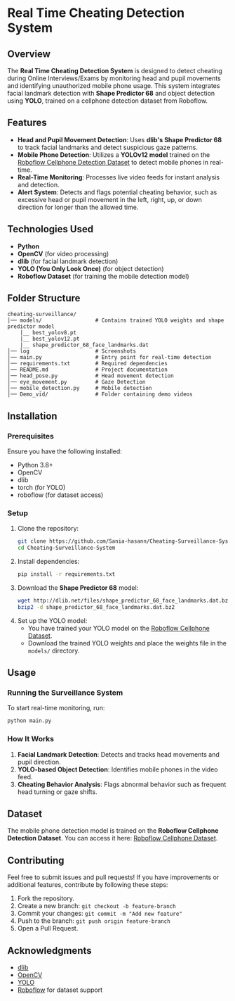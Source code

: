 # Real Time Cheating Detection System

## Overview
The **Real Time Cheating Detection System** is designed to detect cheating during Online Interviews/Exams by monitoring head and pupil movements and identifying unauthorized mobile phone usage. This system integrates facial landmark detection with **Shape Predictor 68** and object detection using **YOLO**, trained on a cellphone detection dataset from Roboflow.

## Features
- **Head and Pupil Movement Detection**: Uses **dlib's Shape Predictor 68** to track facial landmarks and detect suspicious gaze patterns.
- **Mobile Phone Detection**: Utilizes a **YOLOv12 model** trained on the [Roboflow Cellphone Detection Dataset](https://universe.roboflow.com/d1156414/cellphone-0aodn) to detect mobile phones in real-time.
- **Real-Time Monitoring**: Processes live video feeds for instant analysis and detection.
- **Alert System**: Detects and flags potential cheating behavior, such as excessive head or pupil movement in the left, right, up, or down direction for longer than the allowed time.

## Technologies Used
- **Python**
- **OpenCV** (for video processing)
- **dlib** (for facial landmark detection)
- **YOLO (You Only Look Once)** (for object detection)
- **Roboflow Dataset** (for training the mobile detection model)

## Folder Structure
```
cheating-surveillance/
│── models/                 # Contains trained YOLO weights and shape predictor model  
    |__ best_yolov8.pt
    |__ best_yolov12.pt
    |__ shape_predictor_68_face_landmarks.dat 
│── log                     # Screenshots
│── main.py                 # Entry point for real-time detection
│── requirements.txt        # Required dependencies
│── README.md               # Project documentation
│── head_pose.py            # Head movement detection
│── eye_movement.py         # Gaze Detection
│── mobile_detection.py     # Mobile detection
│── Demo_vid/               # Folder containing demo videos
```

## Installation
### Prerequisites
Ensure you have the following installed:
- Python 3.8+
- OpenCV
- dlib
- torch (for YOLO)
- roboflow (for dataset access)

### Setup
1. Clone the repository:
   ```bash
   git clone https://github.com/Sania-hasann/Cheating-Surveillance-System.git
   cd Cheating-Surveillance-System
   ```
2. Install dependencies:
   ```bash
   pip install -r requirements.txt
   ```
3. Download the **Shape Predictor 68** model:
   ```bash
   wget http://dlib.net/files/shape_predictor_68_face_landmarks.dat.bz2
   bzip2 -d shape_predictor_68_face_landmarks.dat.bz2
   ```
4. Set up the YOLO model:  
   - You have trained your YOLO model on the [Roboflow Cellphone Dataset](https://universe.roboflow.com/d1156414/cellphone-0aodn).  
   - Download the trained YOLO weights and place the weights file in the `models/` directory.

## Usage
### Running the Surveillance System
To start real-time monitoring, run:
```bash
python main.py
```

### How It Works
1. **Facial Landmark Detection**: Detects and tracks head movements and pupil direction.
2. **YOLO-based Object Detection**: Identifies mobile phones in the video feed.
3. **Cheating Behavior Analysis**: Flags abnormal behavior such as frequent head turning or gaze shifts.


## Dataset
The mobile phone detection model is trained on the **Roboflow Cellphone Detection Dataset**. You can access it here: [Roboflow Cellphone Dataset](https://universe.roboflow.com/d1156414/cellphone-0aodn).

## Contributing
Feel free to submit issues and pull requests! If you have improvements or additional features, contribute by following these steps:
1. Fork the repository.
2. Create a new branch: `git checkout -b feature-branch`
3. Commit your changes: `git commit -m "Add new feature"`
4. Push to the branch: `git push origin feature-branch`
5. Open a Pull Request.



## Acknowledgments
- [dlib](http://dlib.net/)
- [OpenCV](https://opencv.org/)
- [YOLO](https://github.com/ultralytics/yolov5)
- [Roboflow](https://roboflow.com/) for dataset support
